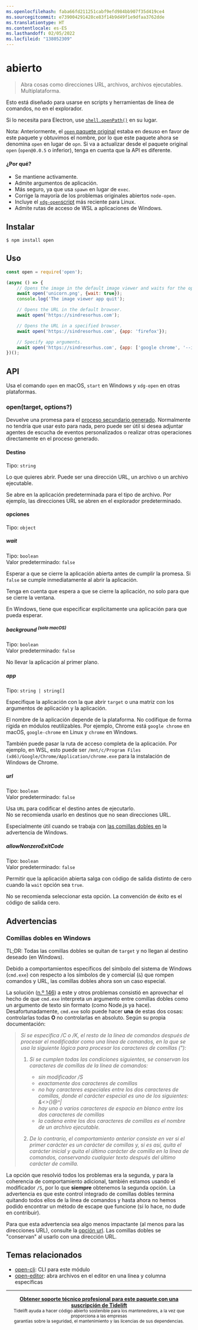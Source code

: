 ```yaml
---
ms.openlocfilehash: faba66fd211251cabf9efd984bb907f35d419ce4
ms.sourcegitcommit: e739004291428ce83f14b9d49f1e9dfaa3762dde
ms.translationtype: HT
ms.contentlocale: es-ES
ms.lasthandoff: 02/05/2022
ms.locfileid: "138052309"
---
```

# <a name="open"></a>abierto

> Abra cosas como direcciones URL, archivos, archivos ejecutables. Multiplataforma.

Esto está diseñado para usarse en scripts y herramientas de línea de comandos, no en el explorador.

Si lo necesita para Electron, use [`shell.openPath()`](https://www.electronjs.org/docs/api/shell#shellopenpathpath) en su lugar.

Nota: Anteriormente, el [`open` paquete original](https://github.com/pwnall/node-open) estaba en desuso en favor de este paquete y obtuvimos el nombre, por lo que este paquete ahora se denomina `open` en lugar de `opn`. Si va a actualizar desde el paquete original `open` (`open@0.0.5` o inferior), tenga en cuenta que la API es diferente.

#### <a name="why"></a>¿Por qué?

- Se mantiene activamente.
- Admite argumentos de aplicación.
- Más seguro, ya que usa `spawn` en lugar de `exec`.
- Corrige la mayoría de los problemas originales abiertos `node-open`.
- Incluye el [`xdg-open`script](https://cgit.freedesktop.org/xdg/xdg-utils/commit/?id=c55122295c2a480fa721a9614f0e2d42b2949c18) más reciente para Linux.
- Admite rutas de acceso de WSL a aplicaciones de Windows.

## <a name="install"></a>Instalar

```
$ npm install open
```

## <a name="usage"></a>Uso

```js
const open = require('open');

(async () => {
    // Opens the image in the default image viewer and waits for the opened app to quit.
    await open('unicorn.png', {wait: true});
    console.log('The image viewer app quit');

    // Opens the URL in the default browser.
    await open('https://sindresorhus.com');

    // Opens the URL in a specified browser.
    await open('https://sindresorhus.com', {app: 'firefox'});

    // Specify app arguments.
    await open('https://sindresorhus.com', {app: ['google chrome', '--incognito']});
})();
```

## <a name="api"></a>API

Usa el comando `open` en macOS, `start` en Windows y `xdg-open` en otras plataformas.

### <a name="opentarget-options"></a>open(target, options?)

Devuelve una promesa para el [proceso secundario generado](https://nodejs.org/api/child_process.html#child_process_class_childprocess). Normalmente no tendría que usar esto para nada, pero puede ser útil si desea adjuntar agentes de escucha de eventos personalizados o realizar otras operaciones directamente en el proceso generado.

#### <a name="target"></a>Destino

Tipo: `string`

Lo que quieres abrir. Puede ser una dirección URL, un archivo o un archivo ejecutable.

Se abre en la aplicación predeterminada para el tipo de archivo. Por ejemplo, las direcciones URL se abren en el explorador predeterminado.

#### <a name="options"></a>opciones

Tipo: `object`

##### <a name="wait"></a>wait

Tipo: `boolean`\
Valor predeterminado: `false`

Esperar a que se cierre la aplicación abierta antes de cumplir la promesa. Si `false` se cumple inmediatamente al abrir la aplicación.

Tenga en cuenta que espera a que se cierre la aplicación, no solo para que se cierre la ventana.

En Windows, tiene que especificar explícitamente una aplicación para que pueda esperar.

##### <a name="background-supmacos-onlysup"></a>background <sup>(solo macOS)</sup>

Tipo: `boolean`\
Valor predeterminado: `false`

No llevar la aplicación al primer plano.

##### <a name="app"></a>app

Tipo: `string | string[]`

Especifique la aplicación con la que abrir `target` o una matriz con los argumentos de aplicación y la aplicación.

El nombre de la aplicación depende de la plataforma. No codifique de forma rígida en módulos reutilizables. Por ejemplo, Chrome está `google chrome` en macOS, `google-chrome` en Linux y `chrome` en Windows.

También puede pasar la ruta de acceso completa de la aplicación. Por ejemplo, en WSL, esto puede ser `/mnt/c/Program Files (x86)/Google/Chrome/Application/chrome.exe` para la instalación de Windows de Chrome.

##### <a name="url"></a>url

Tipo: `boolean`\
Valor predeterminado: `false`

Usa `URL` para codificar el destino antes de ejecutarlo.<br>
No se recomienda usarlo en destinos que no sean direcciones URL.

Especialmente útil cuando se trabaja con [las comillas dobles en](#double-quotes-on-windows) la advertencia de Windows.

##### <a name="allownonzeroexitcode"></a>allowNonzeroExitCode

Tipo: `boolean`\
Valor predeterminado: `false`

Permitir que la aplicación abierta salga con código de salida distinto de cero cuando la `wait` opción sea `true`.

No se recomienda seleccionar esta opción. La convención de éxito es el código de salida cero.

## <a name="caveats"></a>Advertencias

### <a name="double-quotes-on-windows"></a>Comillas dobles en Windows

TL;DR: Todas las comillas dobles se quitan de `target` y no llegan al destino deseado (en Windows).

Debido a comportamientos específicos del símbolo del sistema de Windows (`cmd.exe`) con respecto a los símbolos de y comercial (`&`) que rompen comandos y URL, las comillas dobles ahora son un caso especial.

La solución ([n.º 146](https://github.com/sindresorhus/open/pull/146)) a este y otros problemas consistió en aprovechar el hecho de que `cmd.exe` interpreta un argumento entre comillas dobles como un argumento de texto sin formato (como Node.js ya hace). Desafortunadamente, `cmd.exe` solo puede hacer **una** de estas dos cosas: controlarlas todas **O** no controlarlas en absoluto. Según su propia documentación:

>*Si se especifica /C o /K, el resto de la línea de comandos después de procesar el modificador como una línea de comandos, en la que se usa la siguiente lógica para procesar los caracteres de comillas ("):*
>
>    1.  *Si se cumplen todas las condiciones siguientes, se conservan los caracteres de comillas de la línea de comandos:*
>        - *sin modificador /S*
>        - *exactamente dos caracteres de comillas*
>        - *no hay caracteres especiales entre los dos caracteres de comillas, donde el carácter especial es uno de los siguientes: &<>()@^|*
>        - *hay uno o varios caracteres de espacio en blanco entre los dos caracteres de comillas*
>        - *la cadena entre los dos caracteres de comillas es el nombre de un archivo ejecutable.*
>
>    2.  *De lo contrario, el comportamiento anterior consiste en ver si el primer carácter es un carácter de comillas y, si es así, quita el carácter inicial y quita el último carácter de comilla en la línea de comandos, conservando cualquier texto después del último carácter de comilla.*

La opción que resolvió todos los problemas era la segunda, y para la coherencia de comportamiento adicional, también estamos usando el modificador `/S`, por lo que **siempre** obtenemos la segunda opción. La advertencia es que este control integrado de comillas dobles termina quitando todos ellos de la línea de comandos y hasta ahora no hemos podido encontrar un método de escape que funcione (si lo hace, no dude en contribuir).

Para que esta advertencia sea algo menos impactante (al menos para las direcciones URL), consulte la [opción url](#url). Las comillas dobles se "conservan" al usarlo con una dirección URL.

## <a name="related"></a>Temas relacionados

- [open-cli](https://github.com/sindresorhus/open-cli): CLI para este módulo
- [open-editor](https://github.com/sindresorhus/open-editor): abra archivos en el editor en una línea y columna específicas

---

<div align="center">
    <b>
        <a href="https://tidelift.com/subscription/pkg/npm-opn?utm_source=npm-opn&utm_medium=referral&utm_campaign=readme">Obtener soporte técnico profesional para este paquete con una suscripción de Tidelift</a>
    </b>
    <br>
    <sub>Tidelift ayuda a hacer código abierto sostenible para los mantenedores, a la vez que proporciona a las empresas<br>garantías sobre la seguridad, el mantenimiento y las licencias de sus dependencias.
    </sub>
</div>
